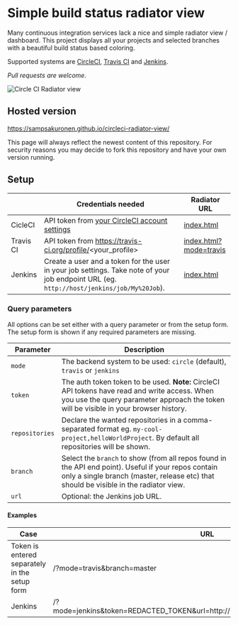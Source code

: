 # Simple build status radiator view

Many continuous integration services lack a nice and simple radiator view / dashboard. This project displays all your projects and selected branches with a beautiful build status based coloring.

Supported systems are [CircleCI](https://circleci.com/), [Travis CI](https://travis-ci.org/) and
[Jenkins](https://jenkins.io).

_Pull requests are welcome._

![Circle CI Radiator view](/readme_radiator.png?raw=true 'Circle CI Radiator view')

## Hosted version

https://sampsakuronen.github.io/circleci-radiator-view/

This page will always reflect the newest content of this repository. For security reasons you may decide to fork this repository and have your own version running.

## Setup

|           | Credentials needed                                                                                                                        | Radiator URL                                                                                            |
| --------- | ----------------------------------------------------------------------------------------------------------------------------------------- | ------------------------------------------------------------------------------------------------------- |
| CicleCI   | API token from [your CircleCI account settings](https://circleci.com/account/api)                                                         | [index.html](https://sampsakuronen.github.io/circleci-radiator-view/index.html)                         |
| Travis CI | API token from https://travis-ci.org/profile/<your_profile>                                                                               | [index.html?mode=travis](https://sampsakuronen.github.io/circleci-radiator-view/index.html?mode=travis) |
| Jenkins   | Create a user and a token for the user in your job settings. Take note of your job endpoint URL (eg. `http://host/jenkins/job/My%20Job`). | [index.html](https://sampsakuronen.github.io/circleci-radiator-view/index.html?mode=jenkins)            |

### Query parameters

All options can be set either with a query parameter or from the setup form. The setup form is shown if any required parameters are missing.

| Parameter      | Description                                                                                                                                                                                   |
| -------------- | --------------------------------------------------------------------------------------------------------------------------------------------------------------------------------------------- |
| `mode`         | The backend system to be used: `circle` (default), `travis` or `jenkins`                                                                                                                      |
| `token`        | The auth token token to be used. **Note:** CircleCI API tokens have read and write access. When you use the query parameter approach the token will be visible in your browser history.       |
| `repositories` | Declare the wanted repositories in a comma-separated format eg. `my-cool-project,helloWorldProject`. By default all repositories will be shown.                                               |
| `branch`       | Select the `branch` to show (from all repos found in the API end point). Useful if your repos contain only a single branch (master, release etc) that should be visible in the radiator view. |
| `url`          | Optional: the Jenkins job URL.                                                                                                                                                                |

#### Examples

| Case                                          | URL                                                                                |
| --------------------------------------------- | ---------------------------------------------------------------------------------- |
| Token is entered separately in the setup form | /?mode=travis&branch=master                                                        |
| Jenkins                                       | /?mode=jenkins&token=REDACTED_TOKEN&url=http://localhost:8080/jenkins/job/My%20Job |
